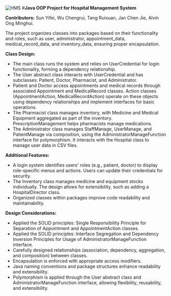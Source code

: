 ![HMS](https://github.com/user-attachments/assets/e1ac17b9-137f-4074-84b2-2097622ebaac)
#**Java OOP Project for Hospital Management System** 

**Contributors:** 
Sun Yifei,
Wu Chengrui,
Tang Ruixuan,
Jan Chen Jie,
Alvin Ong Minghui.

The project organizes classes into packages based on their functionality and roles, such as user, administrator, appointment_data, medical_record_data, and inventory_data, ensuring proper encapsulation.

**Class Design:**

- The main class runs the system and relies on UserCredential for login functionality, forming a dependency relationship.
- The User abstract class interacts with UserCredential and has subclasses: Patient, Doctor, Pharmacist, and Administrator.
- Patient and Doctor access appointments and medical records through associated Appointment and MedicalRecord classes. Action classes (AppointmentAction, MedicalRecordAction) operate on these objects using dependency relationships and implement interfaces for basic operations.
- The Pharmacist class manages inventory, with Medicine and Medical Equipment aggregated as part of the inventory. PrescriptionManagement helps pharmacists manage medications.
- The Administrator class manages StaffManage, UserManage, and PatientManage via composition, using the AdministratorManageFunction interface for polymorphism. It interacts with the Hospital class to manage user data in CSV files.

**Additional Features:**

- A login system identifies users' roles (e.g., patient, doctor) to display role-specific menus and actions. Users can update their credentials for security.
- The Inventory class manages medicine and equipment stocks individually. The design allows for extensibility, such as adding a HospitalDirector class.
- Organized classes within packages improve code readability and maintainability.

**Design Considerations:**

- Applied the SOLID principles: Single Responsibility Principle for Separation of Appointment and AppointmentAction classes.
- Applied the SOLID principles: Interface Segregation and Dependency Inversion Principles for Usage of AdministratorManageFunction interface.
- Carefully designed relationships (association, dependency, aggregation, and composition) between classes.
- Encapsulation is enforced with appropriate access modifiers.
- Java naming conventions and package structures enhance readability and extensibility.
- Polymorphism is applied through the User abstract class and AdministratorManageFunction interface, allowing flexibility, reusability, and extensibility.

